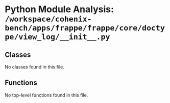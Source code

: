 # Python Module Analysis: `/workspace/cohenix-bench/apps/frappe/frappe/core/doctype/view_log/__init__.py`

## Classes

No classes found in this file.


## Functions

No top-level functions found in this file.
